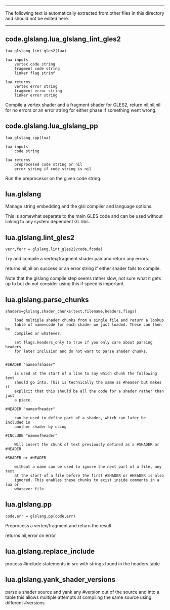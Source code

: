 

---
			
The following text is automatically extracted from other files in this 
directory and should not be edited here.

---




## code.glslang.lua_glslang_lint_gles2


	lua_glslang_lint_gles2(lua)

	lua inputs
		vertex code string
		fragment code string
		linker flag strinf

	lua returns
		vertex error string
		fragment error string
		linker error string

Compile a vertex shader and a fragment shader for GLES2, return 
nil,nil,nil for no errors or an error string for either phase if 
something went wrong.



## code.glslang.lua_glslang_pp


	lua_glslang_cpp(lua)

	lua inputs
		code string

	lua returns
		preprocesed code string or nil
		error string if code string is nil

Run the preprocesor on the given code string.



## lua.glslang


Manage string embedding and the glsl compiler and language options.

This is somewhat separate to the main GLES code and can be used without 
linking to any system dependent GL libs.



## lua.glslang.lint_gles2


	verr,ferr = glslang.lint_gles2(vcode,fcode)

Try and compile a vertex/fragment shader pair and return any errors.

returns nil,nil on success or an error string if either shader fails to 
compile.

Note that the glslang compile step seems rather slow, not sure what it 
gets up to but do not consider using this if speed is important.



## lua.glslang.parse_chunks


	shaders=glslang.shader_chunks(text,filename,headers,flags)

		load multiple shader chunks from a single file and return a lookup
		table of name=code for each shader we just loaded. These can then be
		compiled or whatever.
		
		set flags.headers_only to true if you only care about parsing headers
		for later inclusion and do not want to parse shader chunks.
		

	#SHADER "nameofshader"

		is used at the start of a line to say which chunk the following text
		should go into. This is technically the same as #header but makes it
		explicit that this should be all the code for a shader rather than just
		a piece.

	#HEADER "nameofheader"

		can be used to define part of a shader, which can later be included in
		another shader by using

	#INCLUDE "nameofheader"
	
		Will insert the chunk of text previously defined as a #SHADER or #HEADER

	#SHADER or #HEADER

		without a name can be used to ignore the next part of a file, any text
		at the start of a file before the first #SHADER or #HEADER is also
		ignored. This enables these chunks to exist inside comments in a lua or
		whatever file.



## lua.glslang.pp


	code,err = glslang.pp(code,err)

Preprocess a vertex/fragment and return the result.

returns nil,error on error



## lua.glslang.replace_include


process #include statements in src with strings found in the headers table



## lua.glslang.yank_shader_versions


parse a shader source and yank any #version out of the source and into a table
this allows multiple attempts at compiling the same source using different #versions
